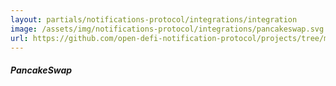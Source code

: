 ```yaml
---
layout: partials/notifications-protocol/integrations/integration
image: /assets/img/notifications-protocol/integrations/pancakeswap.svg
url: https://github.com/open-defi-notification-protocol/projects/tree/master/pancakeswap
---
```


##### PancakeSwap
